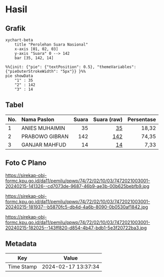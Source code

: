 # Hasil

## Grafik

```mermaid
xychart-beta
    title "Perolehan Suara Nasional"
    x-axis [01, 02, 03]
    y-axis "Suara" 0 --> 142
    bar [35, 142, 14]
```

```mermaid
%%{init: {"pie": {"textPosition": 0.5}, "themeVariables": {"pieOuterStrokeWidth": "5px"}} }%%
pie showData
    "1" : 35
    "2" : 142
    "3" : 14
```

## Tabel

| No. | Nama Paslon    | Suara | Suara (raw) | Persentase |
|:--- |:-------------- | -----:| -----------:| ----------:|
| 1   | ANIES MUHAIMIN | 35    | [35][p-1]   | 18,32      |
| 2   | PRABOWO GIBRAN | 142   | [142][p-2]  | 74,35      |
| 3   | GANJAR MAHFUD  | 14    | [14][p-3]   | 7,33       |


[p-1]: https://github.com/gigit-pemilu/pemilu-2024/blob/main/pilpres/hitung-suara/sub/74-sulawesi-tenggara/sub/72-kota-bau-bau/sub/02-wolio/sub/1003-bataraguru/sub/001-tps/sub/paslon-1.txt
[p-2]: https://github.com/gigit-pemilu/pemilu-2024/blob/main/pilpres/hitung-suara/sub/74-sulawesi-tenggara/sub/72-kota-bau-bau/sub/02-wolio/sub/1003-bataraguru/sub/001-tps/sub/paslon-2.txt
[p-3]: https://github.com/gigit-pemilu/pemilu-2024/blob/main/pilpres/hitung-suara/sub/74-sulawesi-tenggara/sub/72-kota-bau-bau/sub/02-wolio/sub/1003-bataraguru/sub/001-tps/sub/paslon-3.txt

## Foto C Plano

https://sirekap-obj-formc.kpu.go.id/da11/pemilu/ppwp/74/72/02/10/03/7472021003001-20240215-141326--cd7073de-9687-46b9-ae3b-00b625bebfb9.jpg

https://sirekap-obj-formc.kpu.go.id/da11/pemilu/ppwp/74/72/02/10/03/7472021003001-20240215-181937--b5870fc5-db4d-4a6b-8090-0b0530af1842.jpg

https://sirekap-obj-formc.kpu.go.id/da11/pemilu/ppwp/74/72/02/10/03/7472021003001-20240215-182025--143ff820-d854-4b47-bdb1-5e3f20722ba3.jpg


## Metadata

| Key        | Value               |
| ---------- | ------------------- |
| Time Stamp | 2024-02-17 13:37:34 |



